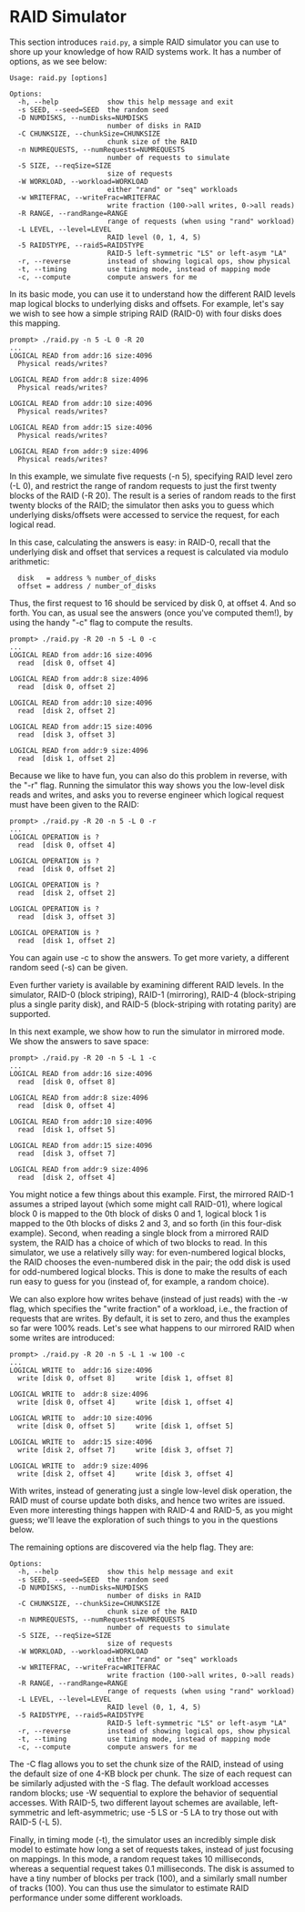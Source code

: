 
# RAID Simulator
This section introduces `raid.py`, a simple RAID simulator you can use to shore
up your knowledge of how RAID systems work. It has a number of options, as we
see below:
```
Usage: raid.py [options]

Options:
  -h, --help            show this help message and exit
  -s SEED, --seed=SEED  the random seed
  -D NUMDISKS, --numDisks=NUMDISKS
                        number of disks in RAID
  -C CHUNKSIZE, --chunkSize=CHUNKSIZE
                        chunk size of the RAID
  -n NUMREQUESTS, --numRequests=NUMREQUESTS
                        number of requests to simulate
  -S SIZE, --reqSize=SIZE
                        size of requests
  -W WORKLOAD, --workload=WORKLOAD
                        either "rand" or "seq" workloads
  -w WRITEFRAC, --writeFrac=WRITEFRAC
                        write fraction (100->all writes, 0->all reads)
  -R RANGE, --randRange=RANGE
                        range of requests (when using "rand" workload)
  -L LEVEL, --level=LEVEL
                        RAID level (0, 1, 4, 5)
  -5 RAID5TYPE, --raid5=RAID5TYPE
                        RAID-5 left-symmetric "LS" or left-asym "LA"
  -r, --reverse         instead of showing logical ops, show physical
  -t, --timing          use timing mode, instead of mapping mode
  -c, --compute         compute answers for me
```
In its basic mode, you can use it to understand how the different RAID levels
map logical blocks to underlying disks and offsets. For example, let's say we
wish to see how a simple striping RAID (RAID-0) with four disks does this
mapping.
```
prompt> ./raid.py -n 5 -L 0 -R 20
...
LOGICAL READ from addr:16 size:4096
  Physical reads/writes?

LOGICAL READ from addr:8 size:4096
  Physical reads/writes?

LOGICAL READ from addr:10 size:4096
  Physical reads/writes?

LOGICAL READ from addr:15 size:4096
  Physical reads/writes?

LOGICAL READ from addr:9 size:4096
  Physical reads/writes?
```
In this example, we simulate five requests (-n 5), specifying RAID level zero
(-L 0), and restrict the range of random requests to just the first twenty
blocks of the RAID (-R 20). The result is a series of random reads to the
first twenty blocks of the RAID; the simulator then asks you to guess which
underlying disks/offsets were accessed to service the request, for each
logical read.

In this case, calculating the answers is easy: in RAID-0, recall that the
underlying disk and offset that services a request is calculated via modulo
arithmetic:
```
  disk   = address % number_of_disks
  offset = address / number_of_disks
```
Thus, the first request to 16 should be serviced by disk 0, at offset 4. And
so forth.  You can, as usual see the answers (once you've computed them!), by
using the handy "-c" flag to compute the results.
```
prompt> ./raid.py -R 20 -n 5 -L 0 -c
...
LOGICAL READ from addr:16 size:4096
  read  [disk 0, offset 4]

LOGICAL READ from addr:8 size:4096
  read  [disk 0, offset 2]

LOGICAL READ from addr:10 size:4096
  read  [disk 2, offset 2]

LOGICAL READ from addr:15 size:4096
  read  [disk 3, offset 3]

LOGICAL READ from addr:9 size:4096
  read  [disk 1, offset 2]
```

Because we like to have fun, you can also do this problem in reverse, with the
"-r" flag. Running the simulator this way shows you the low-level disk reads
and writes, and asks you to reverse engineer which logical request must have
been given to the RAID:
```
prompt> ./raid.py -R 20 -n 5 -L 0 -r
...
LOGICAL OPERATION is ?
  read  [disk 0, offset 4]

LOGICAL OPERATION is ?
  read  [disk 0, offset 2]

LOGICAL OPERATION is ?
  read  [disk 2, offset 2]

LOGICAL OPERATION is ?
  read  [disk 3, offset 3]

LOGICAL OPERATION is ?
  read  [disk 1, offset 2]
```
You can again use -c to show the answers. To get more variety, a
different random seed (-s) can be given.

Even further variety is available by examining different RAID levels.
In the simulator, RAID-0 (block striping), RAID-1 (mirroring), RAID-4
(block-striping plus a single parity disk), and RAID-5 (block-striping with
rotating parity) are supported.

In this next example, we show how to run the simulator in mirrored mode. We
show the answers to save space:
```
prompt> ./raid.py -R 20 -n 5 -L 1 -c
...
LOGICAL READ from addr:16 size:4096
  read  [disk 0, offset 8]

LOGICAL READ from addr:8 size:4096
  read  [disk 0, offset 4]

LOGICAL READ from addr:10 size:4096
  read  [disk 1, offset 5]

LOGICAL READ from addr:15 size:4096
  read  [disk 3, offset 7]

LOGICAL READ from addr:9 size:4096
  read  [disk 2, offset 4]
```
You might notice a few things about this example. First, the mirrored RAID-1
assumes a striped layout (which some might call RAID-01), where logical block
0 is mapped to the 0th block of disks 0 and 1, logical block 1 is mapped to
the 0th blocks of disks 2 and 3, and so forth (in this four-disk example).
Second, when reading a single block from a mirrored RAID system, the RAID has
a choice of which of two blocks to read. In this simulator, we use a
relatively silly way: for even-numbered logical blocks, the RAID chooses the
even-numbered disk in the pair; the odd disk is used for odd-numbered logical
blocks. This is done to make the results of each run easy to guess for you
(instead of, for example, a random choice).

We can also explore how writes behave (instead of just reads) with the -w
flag, which specifies the "write fraction" of a workload, i.e., the fraction
of requests that are writes. By default, it is set to zero, and thus the
examples so far were 100\% reads. Let's see what happens to our mirrored RAID
when some writes are introduced:
```
prompt> ./raid.py -R 20 -n 5 -L 1 -w 100 -c
...
LOGICAL WRITE to  addr:16 size:4096
  write [disk 0, offset 8]     write [disk 1, offset 8]

LOGICAL WRITE to  addr:8 size:4096
  write [disk 0, offset 4]     write [disk 1, offset 4]

LOGICAL WRITE to  addr:10 size:4096
  write [disk 0, offset 5]     write [disk 1, offset 5]

LOGICAL WRITE to  addr:15 size:4096
  write [disk 2, offset 7]     write [disk 3, offset 7]

LOGICAL WRITE to  addr:9 size:4096
  write [disk 2, offset 4]     write [disk 3, offset 4]
```
With writes, instead of generating just a single low-level disk operation, the
RAID must of course update both disks, and hence two writes are issued.
Even more interesting things happen with RAID-4 and RAID-5, as you might
guess; we'll leave the exploration of such things to you in the questions
below.

The remaining options are discovered via the help flag. They are:
```
Options:
  -h, --help            show this help message and exit
  -s SEED, --seed=SEED  the random seed
  -D NUMDISKS, --numDisks=NUMDISKS
                        number of disks in RAID
  -C CHUNKSIZE, --chunkSize=CHUNKSIZE
                        chunk size of the RAID
  -n NUMREQUESTS, --numRequests=NUMREQUESTS
                        number of requests to simulate
  -S SIZE, --reqSize=SIZE
                        size of requests
  -W WORKLOAD, --workload=WORKLOAD
                        either "rand" or "seq" workloads
  -w WRITEFRAC, --writeFrac=WRITEFRAC
                        write fraction (100->all writes, 0->all reads)
  -R RANGE, --randRange=RANGE
                        range of requests (when using "rand" workload)
  -L LEVEL, --level=LEVEL
                        RAID level (0, 1, 4, 5)
  -5 RAID5TYPE, --raid5=RAID5TYPE
                        RAID-5 left-symmetric "LS" or left-asym "LA"
  -r, --reverse         instead of showing logical ops, show physical
  -t, --timing          use timing mode, instead of mapping mode
  -c, --compute         compute answers for me
```

The -C flag allows you to set the chunk size of the RAID, instead of using the
default size of one 4-KB block per chunk. The size of each request can be
similarly adjusted with the -S flag. The default workload accesses random
blocks; use -W sequential to explore the behavior of sequential accesses. With
RAID-5, two different layout schemes are available, left-symmetric and
left-asymmetric; use -5 LS or -5 LA to try those out with RAID-5 (-L 5).

Finally, in timing mode (-t), the simulator uses an incredibly simple disk
model to estimate how long a set of requests takes, instead of just focusing
on mappings. In this mode, a random request takes 10 milliseconds, whereas a
sequential request takes 0.1 milliseconds.  The disk is assumed to have a tiny
number of blocks per track (100), and a similarly small number of tracks
(100). You can thus use the simulator to estimate RAID performance under some
different workloads.
